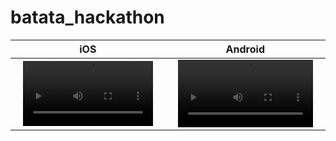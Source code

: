 # batata_hackathon

iOS | Android
:-: | :-:
<video src='https://user-images.githubusercontent.com/119861783/212833780-726bcee7-a2f8-4dcf-a15a-0f8241687815.mp4' width=90% controls autoplay> | <video src='https://user-images.githubusercontent.com/119861783/212833373-d45448ea-d0e6-4002-82a6-693a6593b65f.webm' width=90% controls autoplay>

